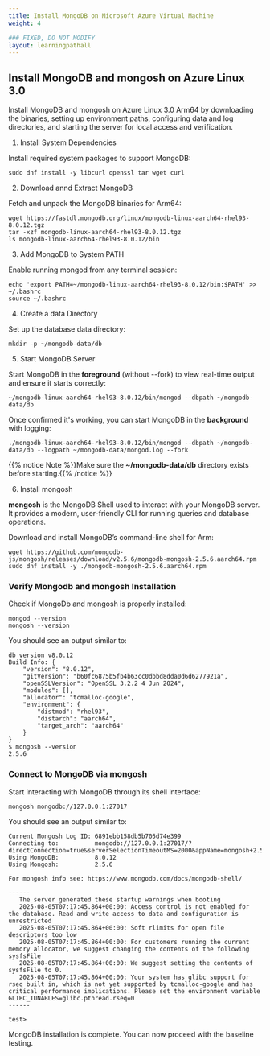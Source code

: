 ```yaml
---
title: Install MongoDB on Microsoft Azure Virtual Machine
weight: 4

### FIXED, DO NOT MODIFY
layout: learningpathall
---
```



## Install MongoDB and mongosh on Azure Linux 3.0

Install MongoDB and mongosh on Azure Linux 3.0 Arm64 by downloading the binaries, setting up environment paths, configuring data and log directories, and starting the server for local access and verification.

1. Install System Dependencies

Install required system packages to support MongoDB:
```console
sudo dnf install -y libcurl openssl tar wget curl
```

2. Download annd Extract MongoDB

Fetch and unpack the MongoDB binaries for Arm64:
```console
wget https://fastdl.mongodb.org/linux/mongodb-linux-aarch64-rhel93-8.0.12.tgz
tar -xzf mongodb-linux-aarch64-rhel93-8.0.12.tgz
ls mongodb-linux-aarch64-rhel93-8.0.12/bin
```

3. Add MongoDB to System PATH

Enable running mongod from any terminal session:
```console
echo 'export PATH=~/mongodb-linux-aarch64-rhel93-8.0.12/bin:$PATH' >> ~/.bashrc
source ~/.bashrc
```

4. Create a data Directory

Set up the database data directory:
```console
mkdir -p ~/mongodb-data/db
```

5. Start MongoDB Server 

Start MongoDB in the **foreground** (without --fork) to view real-time output and ensure it starts correctly:
```console
~/mongodb-linux-aarch64-rhel93-8.0.12/bin/mongod --dbpath ~/mongodb-data/db
```
Once confirmed it's working, you can start MongoDB in the **background** with logging:
```console
./mongodb-linux-aarch64-rhel93-8.0.12/bin/mongod --dbpath ~/mongodb-data/db --logpath ~/mongodb-data/mongod.log --fork
```
{{% notice Note %}}Make sure the **~/mongodb-data/db** directory exists before starting.{{% /notice %}}

6. Install mongosh

**mongosh** is the MongoDB Shell used to interact with your MongoDB server. It provides a modern, user-friendly CLI for running queries and database operations.

Download and install MongoDB’s command-line shell for Arm:
```console
wget https://github.com/mongodb-js/mongosh/releases/download/v2.5.6/mongodb-mongosh-2.5.6.aarch64.rpm
sudo dnf install -y ./mongodb-mongosh-2.5.6.aarch64.rpm
```
### Verify Mongodb and mongosh Installation

Check if MongoDb and mongosh is properly installed:
```console
mongod --version
mongosh --version
```
You should see an output similar to: 
```output
db version v8.0.12
Build Info: {
    "version": "8.0.12",
    "gitVersion": "b60fc6875b5fb4b63cc0dbbd8dda0d6d6277921a",
    "openSSLVersion": "OpenSSL 3.2.2 4 Jun 2024",
    "modules": [],
    "allocator": "tcmalloc-google",
    "environment": {
        "distmod": "rhel93",
        "distarch": "aarch64",
        "target_arch": "aarch64"
    }
}
$ mongosh --version
2.5.6
```

### Connect to MongoDB via mongosh

Start interacting with MongoDB through its shell interface:
```console
mongosh mongodb://127.0.0.1:27017
```
You should see an output similar to: 
```output
Current Mongosh Log ID: 6891ebb158db5b705d74e399
Connecting to:          mongodb://127.0.0.1:27017/?directConnection=true&serverSelectionTimeoutMS=2000&appName=mongosh+2.5.6
Using MongoDB:          8.0.12
Using Mongosh:          2.5.6

For mongosh info see: https://www.mongodb.com/docs/mongodb-shell/

------
   The server generated these startup warnings when booting
   2025-08-05T07:17:45.864+00:00: Access control is not enabled for the database. Read and write access to data and configuration is unrestricted
   2025-08-05T07:17:45.864+00:00: Soft rlimits for open file descriptors too low
   2025-08-05T07:17:45.864+00:00: For customers running the current memory allocator, we suggest changing the contents of the following sysfsFile
   2025-08-05T07:17:45.864+00:00: We suggest setting the contents of sysfsFile to 0.
   2025-08-05T07:17:45.864+00:00: Your system has glibc support for rseq built in, which is not yet supported by tcmalloc-google and has critical performance implications. Please set the environment variable GLIBC_TUNABLES=glibc.pthread.rseq=0
------

test>
```

MongoDB installation is complete. You can now proceed with the baseline testing.
